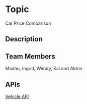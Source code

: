 # Topic
Car Price Comparison

## Description

## Team Members
Madhu, Ingrid, Wendy, Kai and Aldrin

## APIs

[Vehicle API](https://developer.edmunds.com/api-documentation/vehicle/)

